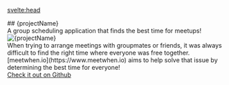 <svelte:head>
  <title>meetwhen</title>
</svelte:head>

<script lang="ts">
  import TechList from '@my/components/TechList';
  import data from './_data';
  const { projectName, tech, logo, github } = data.projects['meetwhen'];
</script>

<div class="mx-auto my-10 prose space-y-3">
  <div class="font-mono text-center">
    ## {projectName}
  </div>
  <div class="text-center italic">
    A group scheduling application that finds the best time for meetups!
  </div>
  <img src={logo} alt={projectName} class="mx-auto max-h-48">

  <div class="px-3 py-1 card leading-8">
    When trying to arrange meetings with groupmates or friends, it was
    always difficult to find the right time where everyone was free together.
  </div>

  <div class="px-3 py-1 card leading-8">
    [meetwhen.io](https://www.meetwhen.io) aims to help solve that issue by
    determining the best time for everyone!
  </div>

</div>

<div class="flex justify-center my-10">
  <a href={github} class="p-3 italic font-bold cta-button">
    Check it out on Github
  </a>
</div>

